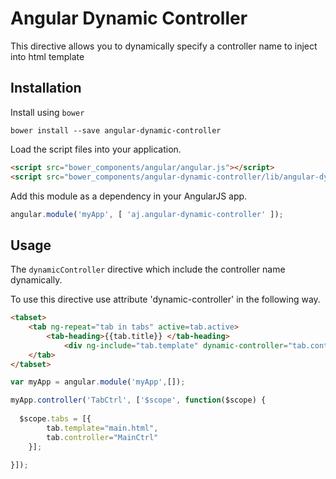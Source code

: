 # Angular Dynamic Controller

This directive allows you to dynamically specify a controller name to inject into html template 

## Installation

Install using `bower`

    bower install --save angular-dynamic-controller

Load the script files into your application.

```html
<script src="bower_components/angular/angular.js"></script>
<script src="bower_components/angular-dynamic-controller/lib/angular-dynamic-controller.js"></script>
```

Add this module as a dependency in your AngularJS app.

```javascript
angular.module('myApp', [ 'aj.angular-dynamic-controller' ]);
```

## Usage

The `dynamicController` directive which include the controller name dynamically.

To use this directive use attribute 'dynamic-controller' in the following way.

```html
<tabset> 
	<tab ng-repeat="tab in tabs" active=tab.active> 
		<tab-heading>{{tab.title}} </tab-heading>
			<div ng-include="tab.template" dynamic-controller="tab.controller"></div>
	</tab> 
</tabset>
```

```javascript
var myApp = angular.module('myApp',[]);

myApp.controller('TabCtrl', ['$scope', function($scope) {
  
  $scope.tabs = [{
  		tab.template="main.html",
  		tab.controller="MainCtrl"
	}];

}]);
```
